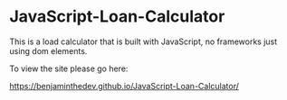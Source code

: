 # JavaScript-Loan-Calculator

This is a load calculator that is built with JavaScript, no frameworks just using dom elements.

To view the site please go here:

https://benjaminthedev.github.io/JavaScript-Loan-Calculator/    